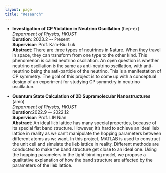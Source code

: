 ```yaml
---
layout: page
title: "Research"
---
```

* **Investigation of CP Violation in Neutrino Oscillation** (hep-ex)      
  *Department of Physics, HKUST*   
  **Duration**: 2023.2 -- Present   
  **Supervisor**: Prof. Kam-Biu Luk       
  **Abstract**: There are three types of neutrinos in Nature. When they travel in space, they can transform from one type to the other kind. This phenomenon is called neutrino oscillation. An open question is whether neutrino oscillation is the same as anti-neutrino oscillation, with anti-neutrino being the anti-particle of the neutrino. This is a manifestation of CP symmetry. The goal of this project is to come up with a conceptual design of an experiment for studying CP symmetry in neutrino oscillation.
  
  
* **Quantum State Calculation of 2D Supramolecular Nanostructures** (amo)     
  *Department of Physics, HKUST*   
  **Duration**:2022.9 -- 2022.12   
  **Supervisor**: Prof. LIN Nian       
  **Abstract**: An ideal lieb lattice has many special properties, because of its special flat band structure. However, it’s hard to achieve an ideal lieb lattice in reality as we can’t manipulate the hopping parameters between different atoms as we want. In this project, MATLAB is used to construct the unit cell and simulate the lieb lattice in reality. Different methods are conducted to make the band structure get close to an ideal one. Using the hopping parameters in the tight-binding model, we propose a qualitative explanation of how the band structure are affected by the parameters of the lieb lattice.

